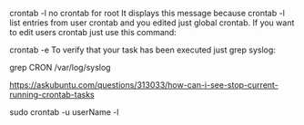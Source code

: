 crontab -l
no crontab for root
It displays this message because crontab -l list entries from user crontab and you edited just global crontab. If you want to edit users crontab just use this command:

crontab -e
To verify that your task has been executed just grep syslog:

grep CRON /var/log/syslog

https://askubuntu.com/questions/313033/how-can-i-see-stop-current-running-crontab-tasks

sudo crontab -u userName -l
